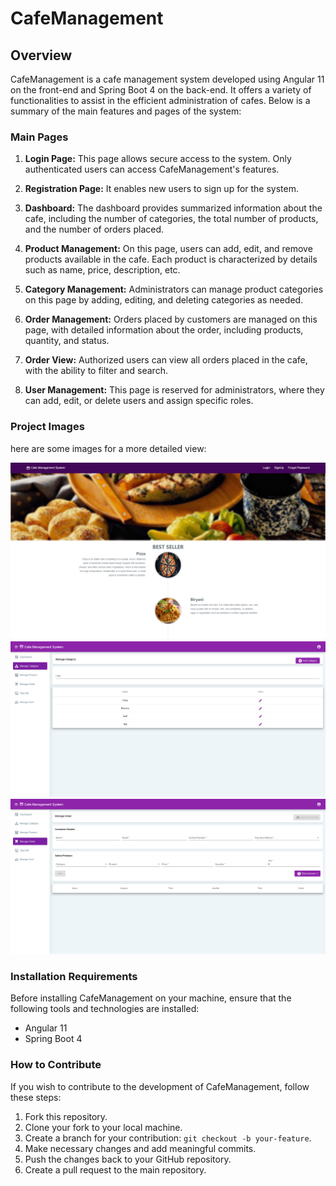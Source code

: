 # CafeManagement

## Overview

CafeManagement is a cafe management system developed using Angular 11 on the front-end and Spring Boot 4 on the back-end. It offers a variety of functionalities to assist in the efficient administration of cafes. Below is a summary of the main features and pages of the system:

### Main Pages

1. **Login Page:** This page allows secure access to the system. Only authenticated users can access CafeManagement's features.

2. **Registration Page:** It enables new users to sign up for the system.

3. **Dashboard:** The dashboard provides summarized information about the cafe, including the number of categories, the total number of products, and the number of orders placed.

4. **Product Management:** On this page, users can add, edit, and remove products available in the cafe. Each product is characterized by details such as name, price, description, etc.

5. **Category Management:** Administrators can manage product categories on this page by adding, editing, and deleting categories as needed.

6. **Order Management:** Orders placed by customers are managed on this page, with detailed information about the order, including products, quantity, and status.

7. **Order View:** Authorized users can view all orders placed in the cafe, with the ability to filter and search.

8. **User Management:** This page is reserved for administrators, where they can add, edit, or delete users and assign specific roles.


### Project Images

here are some images for a more detailed view:


![Initial Page](img/cafe1.png)
![manage category](img/cafe2.png)
![manage order](img/cafe3.png)

### Installation Requirements

Before installing CafeManagement on your machine, ensure that the following tools and technologies are installed:

- Angular 11
- Spring Boot 4

### How to Contribute

If you wish to contribute to the development of CafeManagement, follow these steps:

1. Fork this repository.
2. Clone your fork to your local machine.
3. Create a branch for your contribution: `git checkout -b your-feature`.
4. Make necessary changes and add meaningful commits.
5. Push the changes back to your GitHub repository.
6. Create a pull request to the main repository.
